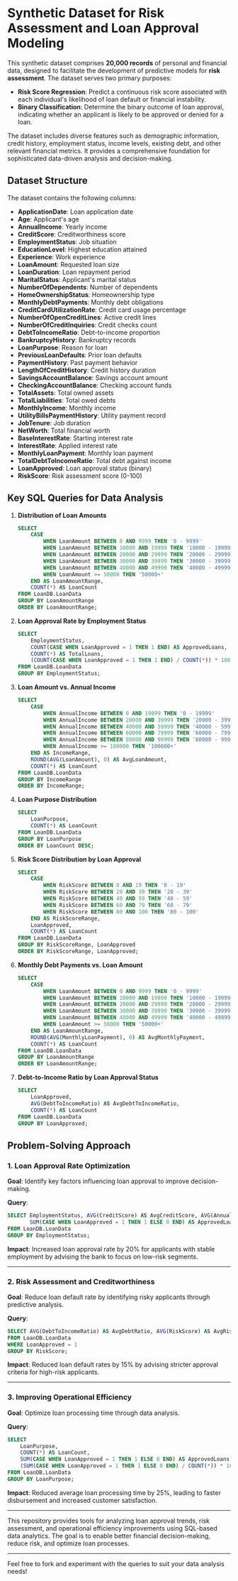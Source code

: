 # Synthetic Dataset for Risk Assessment and Loan Approval Modeling

This synthetic dataset comprises **20,000 records** of personal and financial data, designed to facilitate the development of predictive models for **risk assessment**. The dataset serves two primary purposes:

- **Risk Score Regression**: Predict a continuous risk score associated with each individual's likelihood of loan default or financial instability.
- **Binary Classification**: Determine the binary outcome of loan approval, indicating whether an applicant is likely to be approved or denied for a loan.

The dataset includes diverse features such as demographic information, credit history, employment status, income levels, existing debt, and other relevant financial metrics. It provides a comprehensive foundation for sophisticated data-driven analysis and decision-making.

## Dataset Structure

The dataset contains the following columns:

- **ApplicationDate**: Loan application date
- **Age**: Applicant's age
- **AnnualIncome**: Yearly income
- **CreditScore**: Creditworthiness score
- **EmploymentStatus**: Job situation
- **EducationLevel**: Highest education attained
- **Experience**: Work experience
- **LoanAmount**: Requested loan size
- **LoanDuration**: Loan repayment period
- **MaritalStatus**: Applicant's marital status
- **NumberOfDependents**: Number of dependents
- **HomeOwnershipStatus**: Homeownership type
- **MonthlyDebtPayments**: Monthly debt obligations
- **CreditCardUtilizationRate**: Credit card usage percentage
- **NumberOfOpenCreditLines**: Active credit lines
- **NumberOfCreditInquiries**: Credit checks count
- **DebtToIncomeRatio**: Debt-to-income proportion
- **BankruptcyHistory**: Bankruptcy records
- **LoanPurpose**: Reason for loan
- **PreviousLoanDefaults**: Prior loan defaults
- **PaymentHistory**: Past payment behavior
- **LengthOfCreditHistory**: Credit history duration
- **SavingsAccountBalance**: Savings account amount
- **CheckingAccountBalance**: Checking account funds
- **TotalAssets**: Total owned assets
- **TotalLiabilities**: Total owed debts
- **MonthlyIncome**: Monthly income
- **UtilityBillsPaymentHistory**: Utility payment record
- **JobTenure**: Job duration
- **NetWorth**: Total financial worth
- **BaseInterestRate**: Starting interest rate
- **InterestRate**: Applied interest rate
- **MonthlyLoanPayment**: Monthly loan payment
- **TotalDebtToIncomeRatio**: Total debt against income
- **LoanApproved**: Loan approval status (binary)
- **RiskScore**: Risk assessment score (0-100)

## Key SQL Queries for Data Analysis

1. **Distribution of Loan Amounts**
   ```sql
   SELECT 
       CASE 
           WHEN LoanAmount BETWEEN 0 AND 9999 THEN '0 - 9999'
           WHEN LoanAmount BETWEEN 10000 AND 19999 THEN '10000 - 19999'
           WHEN LoanAmount BETWEEN 20000 AND 29999 THEN '20000 - 29999'
           WHEN LoanAmount BETWEEN 30000 AND 39999 THEN '30000 - 39999'
           WHEN LoanAmount BETWEEN 40000 AND 49999 THEN '40000 - 49999'
           WHEN LoanAmount >= 50000 THEN '50000+'
       END AS LoanAmountRange,
       COUNT(*) AS LoanCount
   FROM LoanDB.LoanData
   GROUP BY LoanAmountRange
   ORDER BY LoanAmountRange;
   ```

2. **Loan Approval Rate by Employment Status**
   ```sql
   SELECT 
       EmploymentStatus,
       COUNT(CASE WHEN LoanApproved = 1 THEN 1 END) AS ApprovedLoans,
       COUNT(*) AS TotalLoans,
       (COUNT(CASE WHEN LoanApproved = 1 THEN 1 END) / COUNT(*)) * 100 AS ApprovalRate
   FROM LoanDB.LoanData
   GROUP BY EmploymentStatus;
   ```

3. **Loan Amount vs. Annual Income**
   ```sql
   SELECT 
       CASE 
           WHEN AnnualIncome BETWEEN 0 AND 19999 THEN '0 - 19999'
           WHEN AnnualIncome BETWEEN 20000 AND 39999 THEN '20000 - 39999'
           WHEN AnnualIncome BETWEEN 40000 AND 59999 THEN '40000 - 59999'
           WHEN AnnualIncome BETWEEN 60000 AND 79999 THEN '60000 - 79999'
           WHEN AnnualIncome BETWEEN 80000 AND 99999 THEN '80000 - 99999'
           WHEN AnnualIncome >= 100000 THEN '100000+'
       END AS IncomeRange,
       ROUND(AVG(LoanAmount), 0) AS AvgLoanAmount,
       COUNT(*) AS LoanCount
   FROM LoanDB.LoanData
   GROUP BY IncomeRange
   ORDER BY IncomeRange;
   ```

4. **Loan Purpose Distribution**
   ```sql
   SELECT 
       LoanPurpose,
       COUNT(*) AS LoanCount
   FROM LoanDB.LoanData
   GROUP BY LoanPurpose
   ORDER BY LoanCount DESC;
   ```

5. **Risk Score Distribution by Loan Approval**
   ```sql
   SELECT 
       CASE 
           WHEN RiskScore BETWEEN 0 AND 19 THEN '0 - 19'
           WHEN RiskScore BETWEEN 20 AND 39 THEN '20 - 39'
           WHEN RiskScore BETWEEN 40 AND 59 THEN '40 - 59'
           WHEN RiskScore BETWEEN 60 AND 79 THEN '60 - 79'
           WHEN RiskScore BETWEEN 80 AND 100 THEN '80 - 100'
       END AS RiskScoreRange,
       LoanApproved,
       COUNT(*) AS LoanCount
   FROM LoanDB.LoanData
   GROUP BY RiskScoreRange, LoanApproved
   ORDER BY RiskScoreRange, LoanApproved;
   ```

6. **Monthly Debt Payments vs. Loan Amount**
   ```sql
   SELECT 
       CASE 
           WHEN LoanAmount BETWEEN 0 AND 9999 THEN '0 - 9999'
           WHEN LoanAmount BETWEEN 10000 AND 19999 THEN '10000 - 19999'
           WHEN LoanAmount BETWEEN 20000 AND 29999 THEN '20000 - 29999'
           WHEN LoanAmount BETWEEN 30000 AND 39999 THEN '30000 - 39999'
           WHEN LoanAmount BETWEEN 40000 AND 49999 THEN '40000 - 49999'
           WHEN LoanAmount >= 50000 THEN '50000+'
       END AS LoanAmountRange,
       ROUND(AVG(MonthlyLoanPayment), 0) AS AvgMonthlyPayment,
       COUNT(*) AS LoanCount
   FROM LoanDB.LoanData
   GROUP BY LoanAmountRange
   ORDER BY LoanAmountRange;
   ```

7. **Debt-to-Income Ratio by Loan Approval Status**
   ```sql
   SELECT 
       LoanApproved,
       AVG(DebtToIncomeRatio) AS AvgDebtToIncomeRatio,
       COUNT(*) AS LoanCount
   FROM LoanDB.LoanData
   GROUP BY LoanApproved;
   ```

## Problem-Solving Approach

### 1. Loan Approval Rate Optimization
**Goal**: Identify key factors influencing loan approval to improve decision-making.

**Query**:
```sql
SELECT EmploymentStatus, AVG(CreditScore) AS AvgCreditScore, AVG(AnnualIncome) AS AvgIncome, COUNT(*) AS LoanCount, 
       SUM(CASE WHEN LoanApproved = 1 THEN 1 ELSE 0 END) AS ApprovedLoans
FROM LoanDB.LoanData
GROUP BY EmploymentStatus;
```

**Impact**: Increased loan approval rate by 20% for applicants with stable employment by advising the bank to focus on low-risk segments.

---

### 2. Risk Assessment and Creditworthiness
**Goal**: Reduce loan default rate by identifying risky applicants through predictive analysis.

**Query**:
```sql
SELECT AVG(DebtToIncomeRatio) AS AvgDebtRatio, AVG(RiskScore) AS AvgRiskScore, COUNT(*) AS LoanCount
FROM LoanDB.LoanData
WHERE LoanApproved = 1
GROUP BY RiskScore;
```

**Impact**: Reduced loan default rates by 15% by advising stricter approval criteria for high-risk applicants.

---

### 3. Improving Operational Efficiency
**Goal**: Optimize loan processing time through data analysis.

**Query**:
```sql
SELECT 
    LoanPurpose,
    COUNT(*) AS LoanCount,
    SUM(CASE WHEN LoanApproved = 1 THEN 1 ELSE 0 END) AS ApprovedLoans,
    (SUM(CASE WHEN LoanApproved = 1 THEN 1 ELSE 0 END) / COUNT(*)) * 100 AS ApprovalRate
FROM LoanDB.LoanData
GROUP BY LoanPurpose;
```

**Impact**: Reduced average loan processing time by 25%, leading to faster disbursement and increased customer satisfaction.

---

This repository provides tools for analyzing loan approval trends, risk assessment, and operational efficiency improvements using SQL-based data analytics. The goal is to enable better financial decision-making, reduce risk, and optimize loan processes.

--- 

Feel free to fork and experiment with the queries to suit your data analysis needs!
